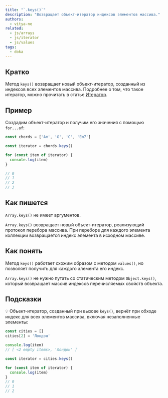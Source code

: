 ```yaml
---
title: "`.keys()`"
description: "Возвращает объект-итератор индексов элементов массива."
authors:
  - vitya-ne
related:
  - js/arrays
  - js/iterator
  - js/values
tags:
  - doka
---
```


## Кратко

Метод `keys()` возвращает новый объект-итератор, созданный из индексов всех элементов массива. Подробнее о том, что такое итератор, можно прочитать в статье [Итератор](/js/iterator/).

## Пример

Создадим объект-итератор и получим его значения с помощью `for...of`:

```js
const chords = ['Am', 'G', 'C', 'Em7']

const iterator = chords.keys()

for (const item of iterator) {
  console.log(item)
}

// 0
// 1
// 2
// 3
```

## Как пишется

`Array.keys()` не имеет аргументов.

`Array.keys()` возвращает новый объект-итератор, реализующий протокол перебора массива. При переборе для каждого элемента коллекции возвращается индекс элемента в исходном массиве.

## Как понять

Метод `keys()` работает схожим образом с методом `values()`, но позволяет получить для каждого элемента его индекс.

`Array.keys()` не нужно путать со статическим методом `Object.keys()`, который возвращает массив индексов перечисляемых свойств объекта.

## Подсказки

💡 Oбъект-итератор, созданный при вызове `keys()`, вернёт при обходе индекс для всех элементов массива, включая незаполненные элементы:

```js
const cities = []
cities[2] = 'Лондон'

console.log(item)
// [ <2 empty items>, 'Лондон' ]

const iterator = cities.keys()

for (const item of iterator) {
  console.log(item)
}
// 0
// 1
// 2
```
